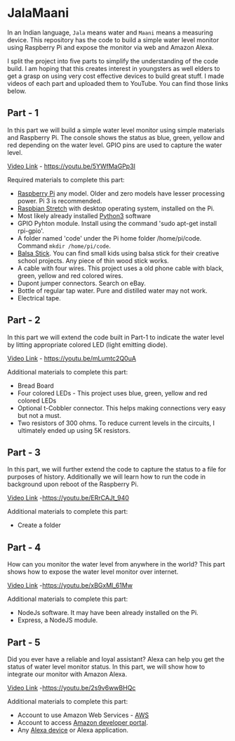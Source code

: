 # JalaMaani


In an Indian language, `Jala` means water and `Maani` means a measuring device. This repository has the code to build a simple water level monitor using Raspberry Pi and expose the monitor via web and Amazon Alexa.

I split the project into five parts to simplify the understanding of the code build. I am hoping that this creates interest in youngsters as well elders to get a grasp on using very cost effective devices to build great stuff. I made videos of each part and uploaded them to YouTube. You can find those links below.

## Part - 1

In this part we will build a simple water level monitor using simple materials and Raspberry Pi. The console shows the status as blue, green, yellow and red depending on the water level. GPIO pins are used to capture the water level.

[Video Link](https://youtu.be/5YWfMaGPp3I) - https://youtu.be/5YWfMaGPp3I

Required materials to complete this part:

- [Raspberry Pi](https://www.raspberrypi.org/products/) any model. Older and zero models have lesser processing power. Pi 3 is recommended. 
- [Raspbian Stretch](https://www.raspberrypi.org/downloads/raspbian/) with desktop operating system, installed on the Pi. 
- Most likely already installed [Python3](https://www.python.org/downloads/) software 
- GPIO Pyhton module. Install using the command 'sudo apt-get install rpi-gpio'.
- A folder named 'code' under the Pi home folder /home/pi/code. Command `mkdir /home/pi/code`.
- [Balsa Stick](https://www.hobbylobby.com/Crafts-Hobbies/Painting-Surfaces/Wood/36-Balsa-Stick-Pack/p/20138). You can find small kids using balsa stick for their creative school projects. Any piece of thin wood stick works.
- A cable with four wires. This project uses a old phone cable with black, green, yellow and red colored wires.
- Dupont jumper connectors. Search on eBay. 
- Bottle of regular tap water. Pure and distilled water may not work.
- Electrical tape.

## Part - 2

In this part we will extend the code built in Part-1 to indicate the water level by litting appropriate colored LED (light emitting diode). 

[Video Link](https://youtu.be/mLumtc2Q0uA) - https://youtu.be/mLumtc2Q0uA

Additional materials to complete this part:

- Bread Board
- Four colored LEDs - This project uses blue, green, yellow and red colored LEDs
- Optional t-Cobbler connector. This helps making connections very easy but not a must.
- Two resistors of 300 ohms. To reduce current levels in the circuits, I ultimately ended up using 5K resistors.

## Part - 3

In this part, we will further extend the code to capture the status to a file for purposes of history. Additionally we will learn how to  run the code in background upon reboot of the Raspberry Pi.

[Video Link](https://youtu.be/ERrCAJt_940) -https://youtu.be/ERrCAJt_940

Additional materials to complete this part:

- Create a folder 

## Part - 4

How can you monitor the water level from anywhere in the world? This part shows how to expose the water level monitor over internet.

[Video Link](https://youtu.be/xBGxMl_61Mw) -https://youtu.be/xBGxMl_61Mw

Additional materials to complete this part:

- NodeJs software. It may have been already installed on the Pi.
- Express, a NodeJS module.


## Part - 5

Did you ever have a reliable and loyal assistant? Alexa can help you get the status of water level monitor status. In this part, we will  show how to integrate our monitor with Amazon Alexa.

[Video Link](https://youtu.be/2s9v6wwBHQc) -https://youtu.be/2s9v6wwBHQc

Additional materials to complete this part:

- Account to use Amazon Web Services - [AWS](https://aws.amazon.com/)
- Account to access [Amazon developer portal](https://developer.amazon.com/).
- Any [Alexa device](https://www.amazon.com/Amazon-Echo-And-Alexa-Devices/b?ie=UTF8&node=9818047011) or Alexa application.

